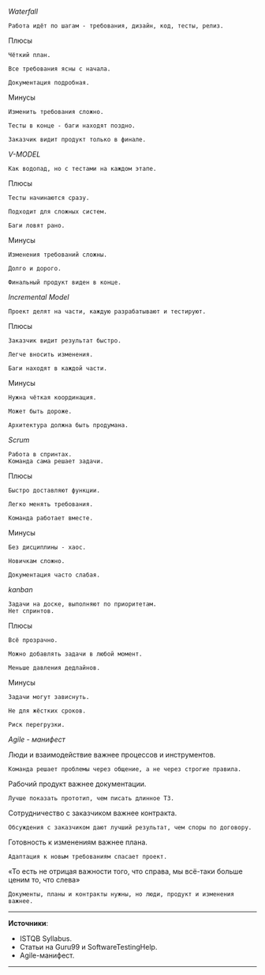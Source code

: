 *Waterfall*

    Работа идёт по шагам - требования, дизайн, код, тесты, релиз.

Плюсы  

    Чёткий план.
    
    Все требования ясны с начала.
    
    Документация подробная.

Минусы  

    Изменить требования сложно.
    
    Тесты в конце - баги находят поздно.
    
    Заказчик видит продукт только в финале.

*V-MODEL*    

    Как водопад, но с тестами на каждом этапе.

Плюсы

    Тесты начинаются сразу.

    Подходит для сложных систем.

    Баги ловят рано.

Минусы

    Изменения требований сложны.
    
    Долго и дорого.
    
    Финальный продукт виден в конце.

*Incremental Model*

    Проект делят на части, каждую разрабатывают и тестируют.

Плюсы  

    Заказчик видит результат быстро.
    
    Легче вносить изменения.
    
    Баги находят в каждой части.

Минусы  

    Нужна чёткая координация.
    
    Может быть дороже.
    
    Архитектура должна быть продумана. 

*Scrum*

    Работа в спринтах.
    Команда сама решает задачи.

Плюсы

    Быстро доставляют функции.
    
    Легко менять требования.
    
    Команда работает вместе.

Минусы  

    Без дисциплины - хаос.
    
    Новичкам сложно.
    
    Документация часто слабая.

*kanban*

    Задачи на доске, выполняют по приоритетам. 
    Нет спринтов.

Плюсы  

    Всё прозрачно.
   
    Можно добавлять задачи в любой момент.
   
    Меньше давления дедлайнов.

Минусы  

    Задачи могут зависнуть.
    
    Не для жёстких сроков.
    
    Риск перегрузки.

*Agile - манифест*

Люди и взаимодействие важнее процессов и инструментов.

    Команда решает проблемы через общение, а не через строгие правила.

Рабочий продукт важнее документации.

    Лучше показать прототип, чем писать длинное ТЗ.

Сотрудничество с заказчиком важнее контракта.

    Обсуждения с заказчиком дают лучший результат, чем споры по договору.

Готовность к изменениям важнее плана.

    Адаптация к новым требованиям спасает проект.

«То есть не отрицая важности того, что справа, мы всё-таки больше ценим то, что слева»

    Документы, планы и контракты нужны, но люди, продукт и изменения важнее.


---

**Источники**:  
- ISTQB Syllabus.
- Статьи на Guru99 и SoftwareTestingHelp.
- Agile-манифест.

---